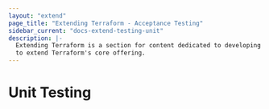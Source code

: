 ```yaml
---
layout: "extend"
page_title: "Extending Terraform - Acceptance Testing"
sidebar_current: "docs-extend-testing-unit"
description: |-
  Extending Terraform is a section for content dedicated to developing Plugins
  to extend Terraform's core offering.
---
```


# Unit Testing
